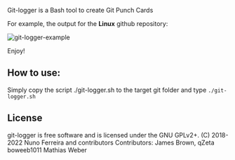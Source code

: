 Git-logger is a Bash tool to create Git Punch Cards


For example, the output for the **Linux** github repository:

![git-logger-example][imgur]

Enjoy!

## How to use:

Simply copy the script ./git-logger.sh to the target git folder and type `./git-logger.sh`

## License

git-logger is free software and is licensed under the GNU GPLv2+.
(C) 2018-2022 Nuno Ferreira and contributors
Contributors: James Brown, 
              qZeta 
              boweeb1011
              Mathias Weber

[Imgur]:https://imgur.com/kBpTUDc.png

